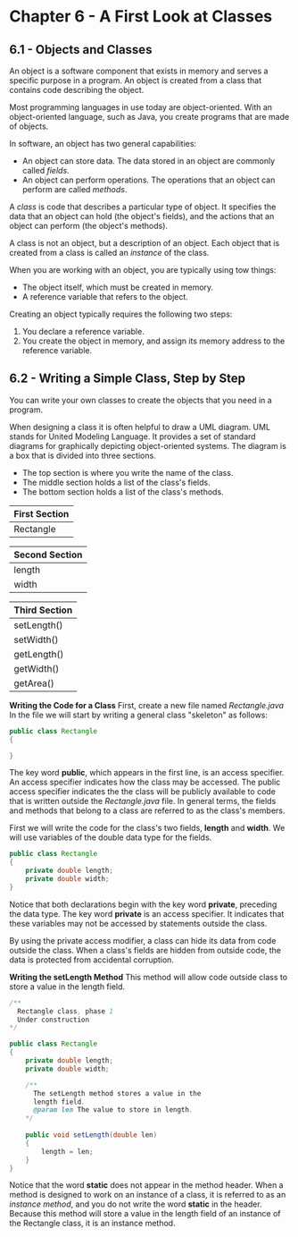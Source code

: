 # **Chapter 6 - A First Look at Classes**

## **6.1 - Objects and Classes**
An object is a software component that exists in memory and serves a specific purpose in a program.
An object is created from a class that contains code describing the object.

Most programming languages in use today are object-oriented. With an object-oriented language, such as Java, you create programs that are made of objects.

In software, an object has two general capabilities:
* An object can store data. The data stored in an object are commonly called *fields*.
* An object can perform operations. The operations that an object can perform are called *methods*.

A *class* is code that describes a particular type of object.
It specifies the data that an object can hold (the object's fields), and the actions that an object can perform (the object's methods).

A class is not an object, but a description of an object.
Each object that is created from a class is called an *instance* of the class.

When you are working with an object, you are typically using tow things:
* The object itself, which must be created in memory.
* A reference variable that refers to the object.

Creating an object typically requires the following two steps:
1. You declare a reference variable.
2. You create the object in memory, and assign its memory address to the reference variable.

## **6.2 - Writing a Simple Class, Step by Step**
You can write your own classes to create the objects that you need in a program.
 
When designing a class it is often helpful to draw a UML diagram.
UML stands for United Modeling Language.
It provides a set of standard diagrams for graphically depicting object-oriented systems.
The diagram is a box that is divided into three sections.
* The top section is where you write the name of the class.
* The middle section holds a list of the class's fields.
* The bottom section holds a list of the class's methods.

|First Section|
|:------------|
| Rectangle   |

|Second Section|
|:------------|
| length      |
| width       |

|Third Section|
|:------------|
| setLength() |
| setWidth()  |
| getLength() |
| getWidth()  |
| getArea()   |

**Writing the Code for a Class**
First, create a new file named *Rectangle.java*
In the file we will start by writing a general class "skeleton" as follows:
```java
public class Rectangle
{

}
```
The key word **public**, which appears in the first line, is an access specifier.
An access specifier indicates how the class may be accessed.
The public access specifier indicates the the class will be publicly available to code that is written outside the *Rectangle.java* file.
In general terms, the fields and methods that belong to a class are referred to as the class's members.

First we will write the code for the class's two fields, **length** and **width**.
We will use variables of the double data type for the fields.
```java
public class Rectangle
{
	private double length;
	private double width;
}
```
Notice that both declarations begin with the key word **private**, preceding the data type.
The key word **private** is an access specifier.
It indicates that these variables may not be accessed by statements outside the class.

By using the private access modifier, a class can hide its data from code outside the class.
When a class's fields are hidden from outside code, the data is protected from accidental corruption.

**Writing the setLength Method**
This method will allow code outside class to store a value in the length field.

```java
/**
  Rectangle class, phase 1
  Under construction
*/

public class Rectangle
{
	private double length;
	private double width;

	/**
	  The setLength method stores a value in the
	  length field.
	  @param len The value to store in length.
	*/
	
	public void setLength(double len)
	{
		length = len;
	}
}
```

Notice that the word **static** does not appear in the method header.
When a method is designed to work on an instance of a class, it is referred to as an *instance method*, and you do not write the word **static** in the header.
Because this method will store a value in the length field of an instance of the Rectangle class, it is an instance method.
